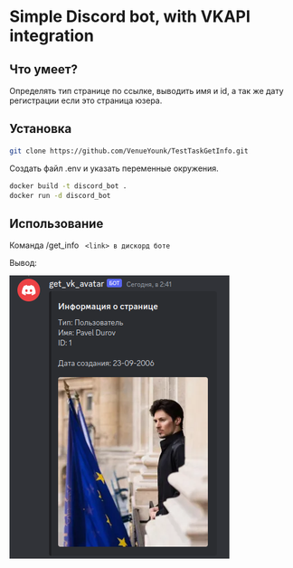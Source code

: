 # Simple Discord bot, with VKAPI integration

## Что умеет?

Определять тип странице по ссылке, выводить имя и id, а так же дату регистрации если это страница юзера.

## Установка

```bash
git clone https://github.com/VenueYounk/TestTaskGetInfo.git
```

Создать файл .env и указать переменные окружения.

```bash
docker build -t discord_bot .
docker run -d discord_bot
```

## Использование

Команда /get_info ` <link> в дискорд боте`

Вывод:

![1705607596616](image/README/1705607596616.png)

